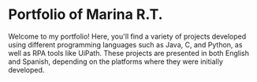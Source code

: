 # Portfolio of Marina R.T.

Welcome to my portfolio! Here, you'll find a variety of projects developed using different programming languages such as Java, C, and Python, as well as RPA tools like UiPath. These projects are presented in both English and Spanish, depending on the platforms where they were initially developed.
